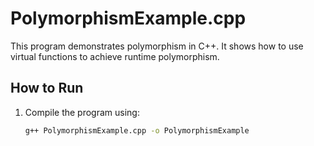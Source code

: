 # PolymorphismExample.cpp

This program demonstrates polymorphism in C++. It shows how to use virtual functions to achieve runtime polymorphism.

## How to Run

1. Compile the program using:
   ```bash
   g++ PolymorphismExample.cpp -o PolymorphismExample
